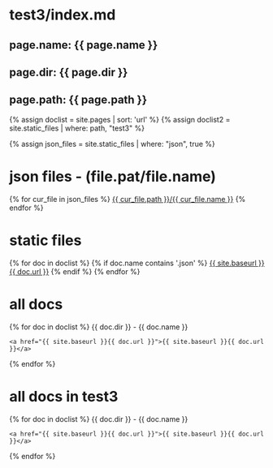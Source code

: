 # test3/index.md
## page.name: {{ page.name }}
## page.dir: {{ page.dir }}
## page.path: {{ page.path }}


{% assign doclist = site.pages | sort: 'url'  %}
{% assign doclist2 = site.static_files | where: path, "test3" %}

{% assign json_files = site.static_files | where: "json", true %}

# json files - (file.pat/file.name)
{% for cur_file in json_files %}
  <a href="./{{ cur_file.name }}">{{ cur_file.path }}/{{ cur_file.name }}</a>
{% endfor %}


# static files
{% for doc in doclist %}
  {% if doc.name contains '.json' %}
    <a href="{{ site.baseurl }}{{ doc.url }}">{{ site.baseurl }}{{ doc.url }}</a>
  {% endif %}
{% endfor %}


# all docs
{% for doc in doclist %}
    {{ doc.dir }} - {{ doc.name }}

    <a href="{{ site.baseurl }}{{ doc.url }}">{{ site.baseurl }}{{ doc.url }}</a>
{% endfor %}

# all docs in test3
{% for doc in doclist %}
    {{ doc.dir }} - {{ doc.name }}

    <a href="{{ site.baseurl }}{{ doc.url }}">{{ site.baseurl }}{{ doc.url }}</a>
{% endfor %}
